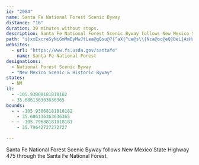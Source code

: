```yaml
---
id: "2084"
name: Santa Fe National Forest Scenic Byway
distance: "16"
duration: 30 minutes without stops.
description: Santa Fe National Forest Scenic Byway follows New Mexico State Highway 475 through the Santa Fe National Forest.
path: "i}xxExcreSyNiGmMmEyMwJtLea@gQsu@?{^aX{^ue@s\\{Nca@oc@eQ}BeL{AsHaXwU}g@rLuLyEpCmSkJuu@hA{^iAq\\{E_OpCo\\zEwe@aHaq@nCmc@iZiZ_aAuLs\\cHqCsL}NqCxEgQwUiJgQkJmS??mJ}NyEiAiZbHeQ?mJ_XfAaX{NyEjJaXqCkJ`H{EeQaq@eQ}NdQwUiZwUmJkJ{NfZiZ"
websites:
  - url: "https://www.fs.usda.gov/santafe"
    name: Santa Fe National Forest
designations:
  - National Forest Scenic Byway
  - "New Mexico Scenic & Historic Byway"
states:
  - NM
ll:
  - -105.93868181818182
  - 35.686136363636365
bounds:
  - - -105.93868181818182
    - 35.686136363636365
  - - -105.79638181818181
    - 35.79642727272727

---
```


Santa Fe National Forest Scenic Byway follows New Mexico State Highway 475 through the Santa Fe National Forest.
